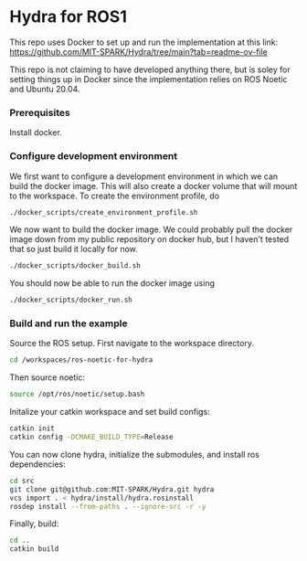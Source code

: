 # Hydra for ROS1
This repo uses Docker to set up and run the implementation at this link: https://github.com/MIT-SPARK/Hydra/tree/main?tab=readme-ov-file

This repo is not claiming to have developed anything there, but is soley for setting things up in Docker since the implementation relies on ROS Noetic and Ubuntu 20.04.

### Prerequisites
Install docker.

### Configure development environment
We first want to configure a development environment in which we can build the docker image. This will also create a docker volume that will mount to the workspace. To create the environment profile, do

```bash
./docker_scripts/create_environment_profile.sh
```

We now want to build the docker image. We could probably pull the docker image down from my public repository on docker hub, but I haven't tested that so just build it locally for now.

```bash
./docker_scripts/docker_build.sh
```

You should now be able to run the docker image using

```bash
./docker_scripts/docker_run.sh
```

### Build and run the example
Source the ROS setup. First navigate to the workspace directory.
```bash
cd /workspaces/ros-noetic-for-hydra
```
Then source noetic:
```bash
source /opt/ros/noetic/setup.bash
```
Initalize your catkin workspace and set build configs:
```bash
catkin init
catkin config -DCMAKE_BUILD_TYPE=Release
```
You can now clone hydra, initialize the submodules, and install ros dependencies:
```bash
cd src
git clone git@github.com:MIT-SPARK/Hydra.git hydra
vcs import . < hydra/install/hydra.rosinstall
rosdep install --from-paths . --ignore-src -r -y
```
Finally, build:
```bash
cd ..
catkin build
```
